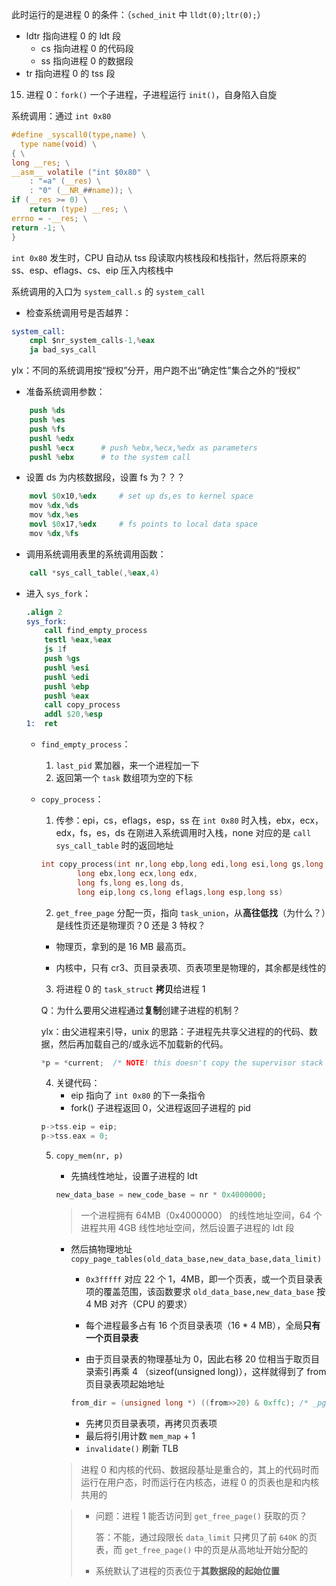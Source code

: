 此时运行的是进程 0 的条件：（`sched_init` 中 `lldt(0);ltr(0);`）
- ldtr 指向进程 0 的 ldt 段
  - cs 指向进程 0 的代码段
  - ss 指向进程 0 的数据段
- tr 指向进程 0 的 tss 段

15. 进程 0：`fork()` 一个子进程，子进程运行 `init()`，自身陷入自旋

系统调用：通过 `int 0x80`
```c
#define _syscall0(type,name) \
  type name(void) \
{ \
long __res; \
__asm__ volatile ("int $0x80" \
	: "=a" (__res) \
	: "0" (__NR_##name)); \
if (__res >= 0) \
	return (type) __res; \
errno = -__res; \
return -1; \
}
```

`int 0x80` 发生时，CPU 自动从 tss 段读取内核栈段和栈指针，然后将原来的 ss、esp、eflags、cs、eip 压入内核栈中

系统调用的入口为 `system_call.s` 的 `system_call`

- 检查系统调用号是否越界：

```s
system_call:
	cmpl $nr_system_calls-1,%eax
	ja bad_sys_call
```
ylx：不同的系统调用按“授权”分开，用户跑不出“确定性”集合之外的“授权”

- 准备系统调用参数：

```s
    push %ds
	push %es
	push %fs
	pushl %edx
	pushl %ecx		# push %ebx,%ecx,%edx as parameters
	pushl %ebx		# to the system call
```

- 设置 ds 为内核数据段，设置 fs 为？？？

```s
    movl $0x10,%edx		# set up ds,es to kernel space
	mov %dx,%ds
	mov %dx,%es
	movl $0x17,%edx		# fs points to local data space
	mov %dx,%fs
```

- 调用系统调用表里的系统调用函数：

```s
	call *sys_call_table(,%eax,4)
```

- 进入 `sys_fork`：

    ```s
    .align 2
    sys_fork:
        call find_empty_process
        testl %eax,%eax
        js 1f
        push %gs
        pushl %esi
        pushl %edi
        pushl %ebp
        pushl %eax
        call copy_process
        addl $20,%esp
    1:	ret
    ```

  - `find_empty_process`：
    1. `last_pid` 累加器，来一个进程加一下
    2. 返回第一个 `task` 数组项为空的下标
    
  - `copy_process`：
    1. 传参：epi，cs，eflags，esp，ss 在 `int 0x80` 时入栈，ebx，ecx，edx，fs，es，ds 在刚进入系统调用时入栈，none 对应的是 `call sys_call_table` 时的返回地址
  
    ```c
    int copy_process(int nr,long ebp,long edi,long esi,long gs,long none,
            long ebx,long ecx,long edx,
            long fs,long es,long ds,
            long eip,long cs,long eflags,long esp,long ss)
    ```
    2. `get_free_page` 分配一页，指向 `task_union`，从**高往低找**（为什么？）是线性页还是物理页？0 还是 3 特权？
  
    - 物理页，拿到的是 16 MB 最高页。
  
    - 内核中，只有 cr3、页目录表项、页表项里是物理的，其余都是线性的
  
    3. 将进程 0 的 `task_struct` **拷贝**给进程 1
  
    Q：为什么要用父进程通过**复制**创建子进程的机制？
  
	  ylx：由父进程来引导，unix 的思路：子进程先共享父进程的的代码、数据，然后再加载自己的/或永远不加载新的代码。
  
    ```c
    *p = *current;	/* NOTE! this doesn't copy the supervisor stack */
    ```
    
    4. 关键代码：
	      - eip 指向了 `int 0x80` 的下一条指令
	      - fork() 子进程返回 0，父进程返回子进程的 pid
    ```c
    p->tss.eip = eip;
    p->tss.eax = 0;
    ```
  
    5. `copy_mem(nr, p)`
    
        - 先搞线性地址，设置子进程的 ldt
        
        ```c
        new_data_base = new_code_base = nr * 0x4000000;
        ```
  
        > 一个进程拥有 64MB（0x4000000） 的线性地址空间，64 个进程共用 4GB 线性地址空间，然后设置子进程的 ldt 段
  
        - 然后搞物理地址 `copy_page_tables(old_data_base,new_data_base,data_limit)`
  
            - `0x3fffff` 对应 22 个 1，4MB，即一个页表，或一个页目录表项的覆盖范围，该函数要求 `old_data_base,new_data_base` 按 4 MB 对齐（CPU 的要求）
  
            - 每个进程最多占有 16 个页目录表项（16 * 4 MB），全局**只有一个页目录表**
    
            - 由于页目录表的物理基址为 0，因此右移 20 位相当于取页目录索引再乘 4 （sizeof(unsigned long)），这样就得到了 from 页目录表项起始地址
            
            ```c
            from_dir = (unsigned long *) ((from>>20) & 0xffc); /* _pg_dir = 0 */
            ```
            
            - 先拷贝页目录表项，再拷贝页表项
            - 最后将引用计数 `mem_map` + 1
            - `invalidate()` 刷新 TLB
        > 进程 0 和内核的代码、数据段基址是重合的，其上的代码时而运行在用户态，时而运行在内核态，进程 0 的页表也是和内核共用的
        
        > - 问题：进程 1 能否访问到 `get_free_page()` 获取的页？
        >
        >   答：不能，通过段限长 `data_limit` 只拷贝了前 `640K` 的页表，而 `get_free_page()` 中的页是从高地址开始分配的
        >   
        > - 系统默认了进程的页表位于**其数据段的起始位置**
